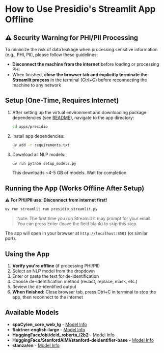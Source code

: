 # How to Use Presidio's Streamlit App Offline

## ⚠️ Security Warning for PHI/PII Processing

To minimize the risk of data leakage when processing sensitive information (e.g., PHI, PII), please follow these guidelines:

- **Disconnect the machine from the internet** before loading or processing PHI
- When finished, **close the browser tab and explicitly terminate the Streamlit process** in the terminal (Ctrl+C) before reconnecting the machine to any network

## Setup (One-Time, Requires Internet)

1. After setting up the virtual environment and downloading package dependencies (see [README](../../README.md)), navigate to the app directory:

   ```bash
   cd apps/presidio
   ```

2. Install app dependencies:

   ```bash
   uv add -r requirements.txt
   ```

3. Download all NLP models:

   ```bash
   uv run python setup_models.py
   ```

   This downloads ~4-5 GB of models. Wait for completion.

## Running the App (Works Offline After Setup)

**⚠️ For PHI/PII use: Disconnect from internet first!**

```bash
uv run streamlit run presidio_streamlit.py
```

> Note: The first time you run Streamlit it may prompt for your email. You can press Enter (leave the field blank) to skip this step.

The app will open in your browser at `http://localhost:8501` (or similar port).

## Using the App

1. **Verify you're offline** (if processing PHI/PII)
2. Select an NLP model from the dropdown
3. Enter or paste the text for de-identification
4. Choose de-identification method (redact, replace, mask, etc.)
5. Review the de-identified output
6. **When finished:** Close browser tab, press Ctrl+C in terminal to stop the app, then reconnect to the internet

## Available Models

- **spaCy/en_core_web_lg** - [Model Info](https://spacy.io/models/en#en_core_web_lg)
- **flair/ner-english-large** - [Model Info](https://huggingface.co/flair/ner-english-large)
- **HuggingFace/obi/deid_roberta_i2b2** - [Model Info](https://huggingface.co/obi/deid_roberta_i2b2)
- **HuggingFace/StanfordAIMI/stanford-deidentifier-base** - [Model Info](https://huggingface.co/StanfordAIMI/stanford-deidentifier-base)
- **stanza/en** - [Model Info](https://stanfordnlp.github.io/stanza/)

